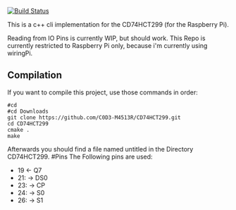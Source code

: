 [![Build Status](https://travis-ci.com/C0D3-M4513R/CD74HCT299.svg?branch=master)](https://travis-ci.com/C0D3-M4513R/CD74HCT299)

This is a c++ cli implementation for the CD74HCT299
(for the Raspberry Pi). 

Reading from IO Pins is currently WIP, but should work.
This Repo is currently restricted to Raspberry Pi only, because i'm currently using wiringPi.

## Compilation
If you want to compile this project, use those commands in order:
```
#cd
#cd Downloads
git clone https://github.com/C0D3-M4513R/CD74HCT299.git
cd CD74HCT299
cmake .
make
```
Afterwards you should find a file named untitled in the Directory CD74HCT299.
#Pins
The Following pins are used:
* 19 &larr; Q7
* 21: &rarr; DS0
* 23: &rarr; CP
* 24: &rarr; S0
* 26: &rarr; S1
